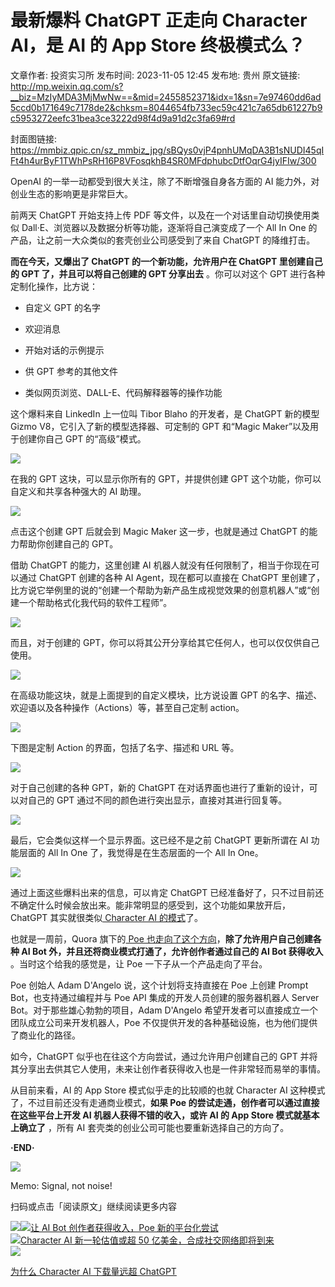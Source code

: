 # 最新爆料 ChatGPT 正走向 Character AI，是 AI 的 App Store 终极模式么？

文章作者: 投资实习所
发布时间: 2023-11-05 12:45
发布地: 贵州
原文链接: http://mp.weixin.qq.com/s?__biz=MzIyMDA3MjMwNw==&mid=2455852371&idx=1&sn=7e97460dd6ad5ccd0b171649c7178de2&chksm=8044654fb733ec59c421c7a65db61227b9c5953272eefc31bea3ce3222d98f4d9a91d2c3fa69#rd

封面图链接: https://mmbiz.qpic.cn/sz_mmbiz_jpg/sBQys0vjP4pnhUMqDA3B1sNUDI45qIFt4h4urByF1TWhPsRH16P8VFosqkhB4SR0MFdphubcDtfOqrG4jyIFIw/300

OpenAI 的一举一动都受到很大关注，除了不断增强自身各方面的 AI 能力外，对创业生态的影响更是非常巨大。

前两天 ChatGPT 开始支持上传 PDF 等文件，以及在一个对话里自动切换使用类似 Dall·E、浏览器以及数据分析等功能，逐渐将自己演变成了一个
All In One 的产品，让之前一大众类似的套壳创业公司感受到了来自 ChatGPT 的降维打击。

**而在今天，又爆出了 ChatGPT 的一个新功能，允许用户在 ChatGPT 里创建自己的 GPT 了，并且可以将自己创建的 GPT 分享出去**
。你可以对这个 GPT 进行各种定制化操作，比方说：

  * 自定义 GPT 的名字

  * 欢迎消息

  * 开始对话的示例提示

  * 供 GPT 参考的其他文件

  * 类似网页浏览、DALL-E、代码解释器等的操作功能

这个爆料来自 LinkedIn 上一位叫 Tibor Blaho 的开发者，是 ChatGPT 新的模型 Gizmo V8，它引入了新的模型选择器、可定制的
GPT 和“Magic Maker”以及用于创建你自己 GPT 的“高级”模式。

![](https://mmbiz.qpic.cn/sz_mmbiz_jpg/sBQys0vjP4pnhUMqDA3B1sNUDI45qIFtdRu8m45rWDAEQ0zib53qtT7G361ghxic7jggMueTuv4kOu6r7DP9xryA/640?wx_fmt=jpeg)

在我的 GPT 这块，可以显示你所有的 GPT，并提供创建 GPT 这个功能，你可以自定义和共享各种强大的 AI 助理。

![](https://mmbiz.qpic.cn/sz_mmbiz_jpg/sBQys0vjP4pnhUMqDA3B1sNUDI45qIFtCk8BiaZ25iaT2f4NyauADy0BQ365EvvjwHQZFWhkrmhFAlYlribVyyJ0w/640?wx_fmt=jpeg)

点击这个创建 GPT 后就会到 Magic Maker 这一步，也就是通过 ChatGPT 的能力帮助你创建自己的 GPT。

借助 ChatGPT 的能力，这里创建 AI 机器人就没有任何限制了，相当于你现在可以通过 ChatGPT 创建的各种 AI Agent，现在都可以直接在
ChatGPT 里创建了，比方说它举例里的说的“创建一个帮助为新产品生成视觉效果的创意机器人”或“创建一个帮助格式化我代码的软件工程师”。

![](https://mmbiz.qpic.cn/sz_mmbiz_jpg/sBQys0vjP4pnhUMqDA3B1sNUDI45qIFtRJHIAzgvEXrXAIUPuLKLqu1I4sQicUZZicHvQ91icuLGatNxFoSIfcrtQ/640?wx_fmt=jpeg)

而且，对于创建的 GPT，你可以将其公开分享给其它任何人，也可以仅仅供自己使用。

![](https://mmbiz.qpic.cn/sz_mmbiz_jpg/sBQys0vjP4pnhUMqDA3B1sNUDI45qIFt6OJKn5aumK2g9ibaKwtnMv9aS8cibadLYLfMdt0b1E6ohMnXG97gFDMQ/640?wx_fmt=jpeg)

在高级功能这块，就是上面提到的自定义模块，比方说设置 GPT 的名字、描述、欢迎语以及各种操作（Actions）等，甚至自己定制 action。

![](https://mmbiz.qpic.cn/sz_mmbiz_jpg/sBQys0vjP4pnhUMqDA3B1sNUDI45qIFt2B7xMVs2jdKzytS5rYFOeF1UVZlvKYeW2aK7B8gq870q2eHJmib5uGA/640?wx_fmt=jpeg)

下图是定制 Action 的界面，包括了名字、描述和 URL 等。

![](https://mmbiz.qpic.cn/sz_mmbiz_jpg/sBQys0vjP4pnhUMqDA3B1sNUDI45qIFtYa4YbJrzXD0FIJeFbSjeFooJOonPlsUhbjc6f4ybY8NMb3gQsvt4rw/640?wx_fmt=jpeg)

对于自己创建的各种 GPT，新的 ChatGPT 在对话界面也进行了重新的设计，可以对自己的 GPT 通过不同的颜色进行突出显示，直接对其进行回复等。

![](https://mmbiz.qpic.cn/sz_mmbiz_jpg/sBQys0vjP4pnhUMqDA3B1sNUDI45qIFtpsumqyVN3Xhq6mSX1qcSv04sTY8ia5KI5tKGr081QicB2LIDibIIhJA4Q/640?wx_fmt=jpeg)

最后，它会类似这样一个显示界面。这已经不是之前 ChatGPT 更新所谓在 AI 功能层面的 All In One 了，我觉得是在生态层面的一个 All
In One。

![](https://mmbiz.qpic.cn/sz_mmbiz_jpg/sBQys0vjP4pnhUMqDA3B1sNUDI45qIFtiaMg3p3jmc7VRiaBic5M4vLTPeibubRhFvuic6FXUL91P1xwwO24qsibE8cQ/640?wx_fmt=jpeg)

通过上面这些爆料出来的信息，可以肯定 ChatGPT
已经准备好了，只不过目前还不确定什么时候会放出来。能非常明显的感受到，这个功能如果放开后，ChatGPT 其实就很类似[ Character AI
的模式](http://mp.weixin.qq.com/s?__biz=MzIyMDA3MjMwNw==&mid=2455852183&idx=1&sn=91ca85a6590f0d9bc4a042ffd7157669&chksm=8044648bb733ed9d8d6d7e154c4ee5f7c7ac3e454133ee8594ea4ca22ed788129f55ea8bfda3&scene=21#wechat_redirect)了。

也就是一周前，Quora 旗下的[ Poe
也走向了这个方向](http://mp.weixin.qq.com/s?__biz=MzIyMDA3MjMwNw==&mid=2455852338&idx=1&sn=04407717d61e72356f3f3c748da0f4a7&chksm=8044652eb733ec38c33b43c99b6e93ee0ff36bd6e5f3db6e0d974fe5e4a90291d29a96024e3f&scene=21#wechat_redirect)，**除了允许用户自己创建各种
AI Bot 外，并且还将商业模式打通了，允许创作者通过自己的 AI Bot 获得收入** 。当时这个给我的感觉是，让 Poe 一下子从一个产品走向了平台。

Poe 创始人 Adam D'Angelo 说，这个计划将支持直接在 Poe 上创建 Prompt Bot，也支持通过编程并与 Poe API
集成的开发人员创建的服务器机器人 Server Bot。对于那些雄心勃勃的项目，Adam D'Angelo
希望开发者可以直接成立一个团队成立公司来开发机器人，Poe 不仅提供开发的各种基础设施，也为他们提供了商业化的路径。

如今，ChatGPT 似乎也在往这个方向尝试，通过允许用户创建自己的 GPT 并将其分享出去供其它人使用，未来让创作者获得收入也是一件非常轻而易举的事情。

从目前来看，AI 的 App Store 模式似乎走的比较顺的也就 Character AI 这种模式了，不过目前还没有走通商业模式，**如果 Poe
的尝试走通，创作者可以通过直接在这些平台上开发 AI 机器人获得不错的收入，或许 AI 的 App Store 模式就基本上确立了** ，所有 AI
套壳类的创业公司可能也要重新选择自己的方向了。

**·END·**

![](https://mmbiz.qpic.cn/sz_mmbiz_png/sBQys0vjP4pnhUMqDA3B1sNUDI45qIFto98TKgC4Fh7TjRJYDYibMUfnuHicJGYzqqXejagk9jFOGPO35hel1j0A/640?wx_fmt=png)  

Memo: Signal, not noise!

扫码或点击「阅读原文」继续阅读更多内容

![](https://mmbiz.qpic.cn/mmbiz_png/mrJibAziaMQhQGoNHniac6wGOyRe172dlS0HCYicyjiaCTtly2pULIz6YPNsXeRjoQFSuDYezsia4ibhbAc1X3GKtVRyw/640?wx_fmt=png&wxfrom=5&wx_lazy=1&wx_co=1)[![](https://mmbiz.qpic.cn/sz_mmbiz_jpg/sBQys0vjP4oXeuC7MTyyewmMbYxkpgg8L9WWIz0e6yGftrhhg75y5OwSeWnzWMiaMjx4KicibgdYqtUgmFSkqWBnw/640?wx_fmt=jpeg)让
AI Bot 创作者获得收入，Poe
新的平台化尝试](https://mp.weixin.qq.com/s?__biz=MzIyMDA3MjMwNw==&mid=2455852338&idx=1&sn=04407717d61e72356f3f3c748da0f4a7&chksm=8044652eb733ec38c33b43c99b6e93ee0ff36bd6e5f3db6e0d974fe5e4a90291d29a96024e3f&scene=21#wechat_redirect)  
[![](https://mmbiz.qpic.cn/sz_mmbiz_jpg/sBQys0vjP4pdLKPUEQ6UK9DeSBT1KcT236LjibxueesknibOnhb6d9ibibMal30dCaEibByRhE7VoemTwj9BauUTkLA/640?wx_fmt=jpeg)Character
AI 新一轮估值或超 50
亿美金，合成社交网络即将到来](https://mp.weixin.qq.com/s?__biz=MzIyMDA3MjMwNw==&mid=2455852183&idx=1&sn=91ca85a6590f0d9bc4a042ffd7157669&chksm=8044648bb733ed9d8d6d7e154c4ee5f7c7ac3e454133ee8594ea4ca22ed788129f55ea8bfda3&scene=21#wechat_redirect)  
[![](https://mmbiz.qpic.cn/sz_mmbiz_jpg/sBQys0vjP4q5wwfCQnibl72ropnNkdJjicPY1jwAzLgv9p5sfbuTeqwN2q3fLMK9DR3f2ibloiaQHHibBlGw1Vk2GyA/640?wx_fmt=jpeg)](https://mp.weixin.qq.com/s?__biz=MzIyMDA3MjMwNw==&mid=2455850893&idx=2&sn=950df497f28117af77396893e4d22567&chksm=80447f91b733f687b706a28be2035aeda04fa38ec192a09d69c4f6e1ebfa5ed0f2083b90c70a&scene=21#wechat_redirect)

[为什么 Character AI 下载量远超
ChatGPT](https://mp.weixin.qq.com/s?__biz=MzIyMDA3MjMwNw==&mid=2455850893&idx=2&sn=950df497f28117af77396893e4d22567&chksm=80447f91b733f687b706a28be2035aeda04fa38ec192a09d69c4f6e1ebfa5ed0f2083b90c70a&scene=21#wechat_redirect)

